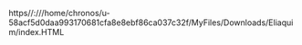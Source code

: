 https//:///home/chronos/u-58acf5d0daa993170681cfa8e8ebf86ca037c32f/MyFiles/Downloads/Eliaquim/index.HTML
